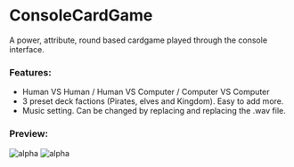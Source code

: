 # ConsoleCardGame
A power, attribute, round based cardgame played through the console interface. 

### Features:
* Human VS Human / Human VS Computer / Computer VS Computer
* 3 preset deck factions (Pirates, elves and Kingdom). Easy to add more.
* Music setting. Can be changed by replacing and replacing the .wav file.

### Preview:
![alpha](https://i.gyazo.com/c272c5a3d0d46a804fa54ec258f02337.png)
![alpha](https://i.gyazo.com/dc0d4fc30c0517bcaaaca3dee4ac96b5.png)
